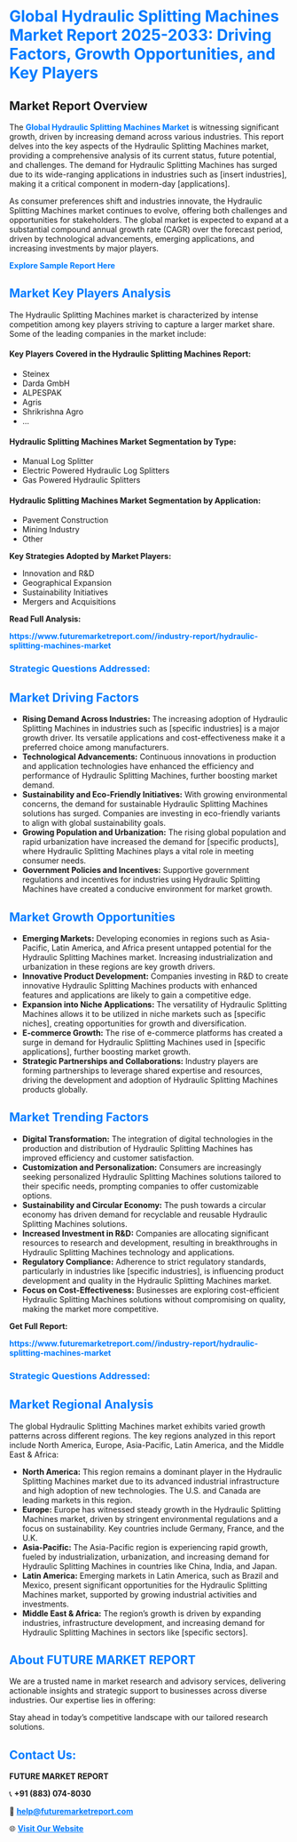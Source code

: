 <h1 style="color: #007BFF;">Global Hydraulic Splitting Machines Market Report 2025-2033: Driving Factors, Growth Opportunities, and Key Players</h1>

<section id="overview">
<h2>Market Report Overview</h2>
<p>The <a href="https://www.futuremarketreport.com//industry-report/hydraulic-splitting-machines-market" style="color: #007BFF; text-decoration: none;"><strong>Global Hydraulic Splitting Machines Market</strong></a> is witnessing significant growth, driven by increasing demand across various industries. This report delves into the key aspects of the Hydraulic Splitting Machines market, providing a comprehensive analysis of its current status, future potential, and challenges. The demand for Hydraulic Splitting Machines has surged due to its wide-ranging applications in industries such as [insert industries], making it a critical component in modern-day [applications].</p>
<p>As consumer preferences shift and industries innovate, the Hydraulic Splitting Machines market continues to evolve, offering both challenges and opportunities for stakeholders. The global market is expected to expand at a substantial compound annual growth rate (CAGR) over the forecast period, driven by technological advancements, emerging applications, and increasing investments by major players.</p>
</section>

<section id="overview">
<p><a href="https://www.futuremarketreport.com//request-sample/reportId=89165" style="color: #007BFF; text-decoration: none;"><strong>Explore Sample Report Here</strong></a></p>
</section>

<section id="key-players">
<h2 style="color: #007BFF;">Market Key Players Analysis</h2>
<p>The Hydraulic Splitting Machines market is characterized by intense competition among key players striving to capture a larger market share. Some of the leading companies in the market include:</p>
<h4>Key Players Covered in the Hydraulic Splitting Machines Report:</h4>
<ul><li>Steinex</li><li>Darda GmbH</li><li>ALPESPAK</li><li>Agris</li><li>Shrikrishna Agro</li><li>...</li></ul>
<h4>Hydraulic Splitting Machines Market Segmentation by Type:</h4>
<ul><li>Manual Log Splitter</li><li>Electric Powered Hydraulic Log Splitters</li><li>Gas Powered Hydraulic Splitters</li></ul>

<h4>Hydraulic Splitting Machines Market Segmentation by Application:</h4>
<ul><li>Pavement Construction</li><li>Mining Industry</li><li>Other</li></ul>
<p><strong>Key Strategies Adopted by Market Players:</strong></p>
<ul>
<li>Innovation and R&D</li>
<li>Geographical Expansion</li>
<li>Sustainability Initiatives</li>
<li>Mergers and Acquisitions</li>
</ul>
</section>

<section>
<p><strong>Read Full Analysis: </strong></p><a href="https://www.futuremarketreport.com//industry-report/hydraulic-splitting-machines-market" style="color: #007BFF; text-decoration: none;"><strong>https://www.futuremarketreport.com//industry-report/hydraulic-splitting-machines-market</strong></a>
<h3 style="color: #007BFF;">Strategic Questions Addressed:</h3>
</section>

<section id="driving-factors">
<h2 style="color: #007BFF;">Market Driving Factors</h2>
<ul>
<li><strong>Rising Demand Across Industries:</strong> The increasing adoption of Hydraulic Splitting Machines in industries such as [specific industries] is a major growth driver. Its versatile applications and cost-effectiveness make it a preferred choice among manufacturers.</li>
<li><strong>Technological Advancements:</strong> Continuous innovations in production and application technologies have enhanced the efficiency and performance of Hydraulic Splitting Machines, further boosting market demand.</li>
<li><strong>Sustainability and Eco-Friendly Initiatives:</strong> With growing environmental concerns, the demand for sustainable Hydraulic Splitting Machines solutions has surged. Companies are investing in eco-friendly variants to align with global sustainability goals.</li>
<li><strong>Growing Population and Urbanization:</strong> The rising global population and rapid urbanization have increased the demand for [specific products], where Hydraulic Splitting Machines plays a vital role in meeting consumer needs.</li>
<li><strong>Government Policies and Incentives:</strong> Supportive government regulations and incentives for industries using Hydraulic Splitting Machines have created a conducive environment for market growth.</li>
</ul>
</section>

<section id="growth-opportunities">
<h2 style="color: #007BFF;">Market Growth Opportunities</h2>
<ul>
<li><strong>Emerging Markets:</strong> Developing economies in regions such as Asia-Pacific, Latin America, and Africa present untapped potential for the Hydraulic Splitting Machines market. Increasing industrialization and urbanization in these regions are key growth drivers.</li>
<li><strong>Innovative Product Development:</strong> Companies investing in R&D to create innovative Hydraulic Splitting Machines products with enhanced features and applications are likely to gain a competitive edge.</li>
<li><strong>Expansion into Niche Applications:</strong> The versatility of Hydraulic Splitting Machines allows it to be utilized in niche markets such as [specific niches], creating opportunities for growth and diversification.</li>
<li><strong>E-commerce Growth:</strong> The rise of e-commerce platforms has created a surge in demand for Hydraulic Splitting Machines used in [specific applications], further boosting market growth.</li>
<li><strong>Strategic Partnerships and Collaborations:</strong> Industry players are forming partnerships to leverage shared expertise and resources, driving the development and adoption of Hydraulic Splitting Machines products globally.</li>
</ul>
</section>

<section id="trending-factors">
<h2 style="color: #007BFF;">Market Trending Factors</h2>
<ul>
<li><strong>Digital Transformation:</strong> The integration of digital technologies in the production and distribution of Hydraulic Splitting Machines has improved efficiency and customer satisfaction.</li>
<li><strong>Customization and Personalization:</strong> Consumers are increasingly seeking personalized Hydraulic Splitting Machines solutions tailored to their specific needs, prompting companies to offer customizable options.</li>
<li><strong>Sustainability and Circular Economy:</strong> The push towards a circular economy has driven demand for recyclable and reusable Hydraulic Splitting Machines solutions.</li>
<li><strong>Increased Investment in R&D:</strong> Companies are allocating significant resources to research and development, resulting in breakthroughs in Hydraulic Splitting Machines technology and applications.</li>
<li><strong>Regulatory Compliance:</strong> Adherence to strict regulatory standards, particularly in industries like [specific industries], is influencing product development and quality in the Hydraulic Splitting Machines market.</li>
<li><strong>Focus on Cost-Effectiveness:</strong> Businesses are exploring cost-efficient Hydraulic Splitting Machines solutions without compromising on quality, making the market more competitive.</li>
</ul>
</section>

<section>
<p><strong>Get Full Report: </strong></p><a href="https://www.futuremarketreport.com//industry-report/hydraulic-splitting-machines-market" style="color: #007BFF; text-decoration: none;"><strong>https://www.futuremarketreport.com//industry-report/hydraulic-splitting-machines-market</strong></a>
<h3 style="color: #007BFF;">Strategic Questions Addressed:</h3>
</section>


<section id="regional-analysis">
<h2 style="color: #007BFF;">Market Regional Analysis</h2>
<p>The global Hydraulic Splitting Machines market exhibits varied growth patterns across different regions. The key regions analyzed in this report include North America, Europe, Asia-Pacific, Latin America, and the Middle East & Africa:</p>
<ul>
<li><strong>North America:</strong> This region remains a dominant player in the Hydraulic Splitting Machines market due to its advanced industrial infrastructure and high adoption of new technologies. The U.S. and Canada are leading markets in this region.</li>
<li><strong>Europe:</strong> Europe has witnessed steady growth in the Hydraulic Splitting Machines market, driven by stringent environmental regulations and a focus on sustainability. Key countries include Germany, France, and the U.K.</li>
<li><strong>Asia-Pacific:</strong> The Asia-Pacific region is experiencing rapid growth, fueled by industrialization, urbanization, and increasing demand for Hydraulic Splitting Machines in countries like China, India, and Japan.</li>
<li><strong>Latin America:</strong> Emerging markets in Latin America, such as Brazil and Mexico, present significant opportunities for the Hydraulic Splitting Machines market, supported by growing industrial activities and investments.</li>
<li><strong>Middle East & Africa:</strong> The region’s growth is driven by expanding industries, infrastructure development, and increasing demand for Hydraulic Splitting Machines in sectors like [specific sectors].</li>
</ul>
</section>

<footer>
<h2 style="color: #007BFF;">About FUTURE MARKET REPORT</h2>
<p>We are a trusted name in market research and advisory services, delivering actionable insights and strategic support to businesses across diverse industries. Our expertise lies in offering:</p>

<p>Stay ahead in today’s competitive landscape with our tailored research solutions.</p>

<h2 style="color: #007BFF;">Contact Us:</h2>
<p><strong>FUTURE MARKET REPORT</strong></p>
<p>📞 <strong>+91 (883) 074-8030</strong></p>
<p>📧 <strong><a href="mailto:help@futuremarketreport.com" style="color: #007BFF;">help@futuremarketreport.com</a></strong></p>
<p>🌐 <strong><a href="https://www.futuremarketreport.com/" style="color: #007BFF;">Visit Our Website</a></strong></p>
</footer>